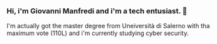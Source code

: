 ### Hi, i'm Giovanni Manfredi and i'm a tech entusiast. 👋
I'm actually got the master degree from Uneiversità di Salerno with tha maximum vote (110L) and i'm currently studying cyber security.
